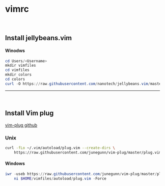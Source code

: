 # vimrc

<br>



## Install jellybeans.vim



#### Winodws

```powershell
cd Users/<Username>
mkdir vimfiles
cd vimfiles
mkdir colors
cd colors
curl -O https://raw.githubusercontent.com/nanotech/jellybeans.vim/master/colors/jellybeans.vim
```



------

<br>



## Install Vim plug

[vim-plug github](https://github.com/junegunn/vim-plug)

 

### Unix

```bash
curl -fLo ~/.vim/autoload/plug.vim --create-dirs \
    https://raw.githubusercontent.com/junegunn/vim-plug/master/plug.vim
```



#### Windows

```powershell
iwr -useb https://raw.githubusercontent.com/junegunn/vim-plug/master/plug.vim |`
    ni $HOME/vimfiles/autoload/plug.vim -Force
```

